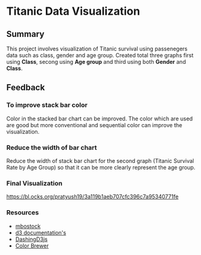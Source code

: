 # Titanic Data Visualization


## Summary
This project involves visualization of Titanic survival using passenegers data such as class, gender and age group. Created total three graphs first using **Class**, secong using **Age group** and third using both **Gender** and **Class**.

## Feedback
### To improve stack bar color
Color in the stacked bar chart can be improved. The color which are used are good but more conventional and sequential color can improve the visualization. 

### Reduce the width of bar chart
Reduce the width of stack bar chart for the second graph (Titanic Survival Rate by Age Group) so that it can be more clearly represent the age group.

### Final Visualization
https://bl.ocks.org/pratyush19/3a119b1aeb707cfc396c7a95340771fe

### Resources

* [mbostock](https://bl.ocks.org/mbostock)
* [d3 documentation's](https://github.com/d3/d3/blob/master/API.md)
* [DashingD3js](https://www.dashingd3js.com/table-of-contents)
* [Color Brewer](http://colorbrewer2.org/#type=sequential&scheme=BuGn&n=3)

